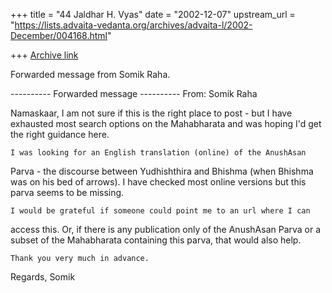+++
title = "44 Jaldhar H. Vyas"
date = "2002-12-07"
upstream_url = "https://lists.advaita-vedanta.org/archives/advaita-l/2002-December/004168.html"

+++
[Archive link](https://lists.advaita-vedanta.org/archives/advaita-l/2002-December/004168.html)

Forwarded message from Somik Raha.

---------- Forwarded message ----------
From: Somik Raha <somik at yahoo.com>

Namaskaar,
    I am not sure if this is the right place to post - but I have
exhausted most search options on the Mahabharata and was hoping I'd get
the right guidance here.

    I was looking for an English translation (online) of the AnushAsan
Parva - the discourse between Yudhishthira and Bhishma (when Bhishma was
on his bed of arrows). I have checked most online versions but this parva
seems to be missing.

    I would be grateful if someone could point me to an url where I can
access this. Or, if there is any publication only of the AnushAsan Parva
or a subset of the Mahabharata containing this parva, that would also
help.

    Thank you very much in advance.

Regards,
Somik

